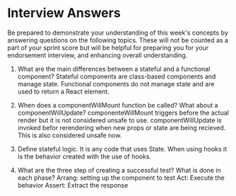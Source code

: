 # Interview Answers
Be prepared to demonstrate your understanding of this week's concepts by answering questions on the following topics. These will not be counted as a part of your sprint score but will be helpful for preparing you for your endorsement interview, and enhancing overall understanding.

1. What are the main differences between a stateful and a functional component?
Stateful components are class-based components and manage state. Functional components do not manage state and are used to return a React element. 

2. When does a componentWillMount function be called? What about a componentWillUpdate?
 componenteWillMount triggers before the actual render but it is not considered unsafe to use. componentWillUpdate is invoked befor rerendering when new props or state are being recieved. This is also considered unsafe now.

3. Define stateful logic.
 It is any code that uses State. When using hooks it is the behavior created with the use of hooks. 

4. What are the three step of creating a successful test? What is done in each phase?
Arrang: setting up the component to test
Act: Execute the behavior
Assert: Extract the response